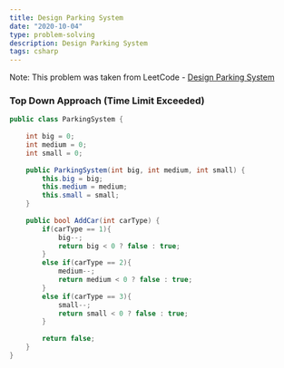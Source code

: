```yaml
---
title: Design Parking System
date: "2020-10-04"
type: problem-solving
description: Design Parking System
tags: csharp
---
```


Note: This problem was taken from LeetCode - [Design Parking System](https://leetcode.com/problems/design-parking-system/)

### Top Down Approach (Time Limit Exceeded)

```csharp
public class ParkingSystem {
    
    int big = 0;
    int medium = 0;
    int small = 0;
    
    public ParkingSystem(int big, int medium, int small) {
        this.big = big;
        this.medium = medium;
        this.small = small;
    }
    
    public bool AddCar(int carType) {
        if(carType == 1){
            big--;
            return big < 0 ? false : true;
        }
        else if(carType == 2){
            medium--;
            return medium < 0 ? false : true;
        }
        else if(carType == 3){
            small--;
            return small < 0 ? false : true;
        }
        
        return false;
    }
}
```
